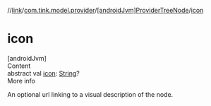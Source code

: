 //[link](../../index.md)/[com.tink.model.provider](../index.md)/[[androidJvm]ProviderTreeNode](index.md)/[icon](icon.md)



# icon  
[androidJvm]  
Content  
abstract val [icon](icon.md): [String](https://kotlinlang.org/api/latest/jvm/stdlib/kotlin/-string/index.html)?  
More info  


An optional url linking to a visual description of the node.

  



